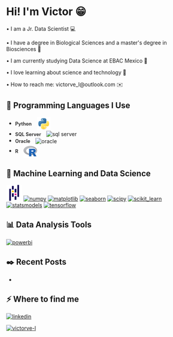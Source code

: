 <h1>Hi! I'm Victor 😁</h1>
<p>• I am a Jr. Data Scientist 💻 </p>
<p>• I have a degree in Biological Sciences and a master's degree in Biosciences 🔬 </p>
<p>• I am currently studying Data Science at EBAC Mexico 📝</p>
<p>• I love learning about science and technology 📱</p>
<p>• How to reach me: victorve_l@outlook.com ✉️</p>

<h2>🚀 Programming Languages I Use</h2>
<ul>
  <li>
    <span style="font-size: 0.9em; vertical-align: middle; color: #333; font-weight: bold;">Python</span>
    <a target="_blank" href="https://raw.githubusercontent.com/devicons/devicon/master/icons/python/python-original.svg" style="display: inline-block; text-decoration: none; margin-left: 10px;">
      <img src="https://raw.githubusercontent.com/devicons/devicon/master/icons/python/python-original.svg" alt="python" width="36" height="36" style="vertical-align: middle;" />
    </a>
  </li>
  <li>
    <span style="font-size: 0.9em; vertical-align: middle; color: #333; font-weight: bold;">SQL Server</span>
    <a target="_blank" href="https://www.svgrepo.com/show/303229/microsoft-sql-server-logo.svg" style="display: inline-block; text-decoration: none; margin-left: 10px;">
      <img src="https://www.svgrepo.com/show/303229/microsoft-sql-server-logo.svg" alt="sql server" width="36" height="36" style="vertical-align: middle;" />
    </a>
  </li>
  <li>
    <span style="font-size: 0.9em; vertical-align: middle; color: #333; font-weight: bold;">Oracle</span>
    <a target="_blank" href="https://www.vectorlogo.zone/logos/oracle/oracle-icon.svg" style="display: inline-block; text-decoration: none; margin-left: 10px;">
      <img src="https://www.vectorlogo.zone/logos/oracle/oracle-icon.svg" alt="oracle" width="36" height="36" style="vertical-align: middle;" />
    </a>
  </li>
  <li>
    <span style="font-size: 0.9em; vertical-align: middle; color: #333; font-weight: bold;">R</span>
    <a target="_blank" href="https://raw.githubusercontent.com/devicons/devicon/master/icons/r/r-original.svg" style="display: inline-block; text-decoration: none; margin-left: 10px;">
      <img src="https://raw.githubusercontent.com/devicons/devicon/master/icons/r/r-original.svg" alt="r" width="36" height="36" style="vertical-align: middle;" />
    </a>
  </li>
</ul>

<h2>🧠 Machine Learning and Data Science</h2>
<p>
  <a target="_blank" href="https://raw.githubusercontent.com/devicons/devicon/2ae2a900d2f041da66e950e4d48052658d850630/icons/pandas/pandas-original.svg" style="display: inline-block;"><img src="https://raw.githubusercontent.com/devicons/devicon/2ae2a900d2f041da66e950e4d48052658d850630/icons/pandas/pandas-original.svg" alt="pandas" width="42" height="42" /></a>
  <a target="_blank" href="https://numpy.org/doc/stable/_static/numpylogo.svg" style="display: inline-block;"><img src="https://numpy.org/doc/stable/_static/numpylogo.svg" alt="numpy" width="42" height="42" /></a>
  <a target="_blank" href="https://matplotlib.org/_static/logo2_compressed.svg" style="display: inline-block;"><img src="https://matplotlib.org/_static/logo2_compressed.svg" alt="matplotlib" width="42" height="42" /></a>
  <a target="_blank" href="https://seaborn.pydata.org/_images/logo-mark-lightbg.svg" style="display: inline-block;"><img src="https://seaborn.pydata.org/_images/logo-mark-lightbg.svg" alt="seaborn" width="42" height="42" /></a>
  <a target="_blank" href="https://upload.wikimedia.org/wikipedia/commons/0/07/Scipylogo.png" style="display: inline-block;"><img src="https://raw.githubusercontent.com/valohai/ml-logos/refs/heads/master/scipy.svg" alt="scipy" width="42" height="42" /></a>
  <a target="_blank" href="https://upload.wikimedia.org/wikipedia/commons/0/05/Scikit_learn_logo_small.svg" style="display: inline-block;"><img src="https://upload.wikimedia.org/wikipedia/commons/0/05/Scikit_learn_logo_small.svg" alt="scikit_learn" width="42" height="42" /></a>
  <a target="_blank" href="https://www.statsmodels.org/stable/_static/statsmodels_logo.svg" style="display: inline-block;"><img src="https://www.statsmodels.org/v0.11.1/_images/statsmodels-logo-v2-no-text.svg" alt="statsmodels" width="42" height="42" /></a>
  <a target="_blank" href="https://www.vectorlogo.zone/logos/tensorflow/tensorflow-icon.svg" style="display: inline-block;"><img src="https://www.vectorlogo.zone/logos/tensorflow/tensorflow-icon.svg" alt="tensorflow" width="42" height="42" /></a>
</p>
<h2>📊 Data Analysis Tools</h2>
<p>
  <a target="_blank" href="https://raw.githubusercontent.com/microsoft/PowerBI-Icons/main/SVG/PowerBI-Logo.svg" style="display: inline-block;"><img src="https://www.vectorlogo.zone/logos/microsoft_powerbi/microsoft_powerbi-icon.svg" alt="powerbi" width="42" height="42" /></a>
</p>

<h2>✒️ Recent Posts</h2>
<ul>
<li><a target="_blank" href=""></a></li>
</ul>

<h2>⚡️ Where to find me</h2>
<p><a target="_blank" href="https://www.linkedin.com/in/victor-de-la-torrev/" style="display: inline-block;"><img src="https://img.shields.io/badge/linkedin-logo?style=for-the-badge&logo=linkedin&logoColor=white&color=%230a77b6" alt="linkedin" /></a></p>
<p><a href="https://github.com/ryo-ma/github-profile-trophy"><img src="https://github-profile-trophy.vercel.app/?username= victorve-l" alt=" victorve-l" /></a></p>
